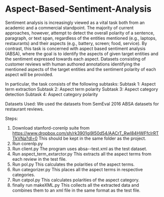 # Aspect-Based-Sentiment-Analysis
Sentiment analysis is increasingly viewed as a vital task both from an academic and a commercial standpoint. The majority of current approaches, however, attempt to detect the overall polarity of a sentence, paragraph, or text span, regardless of the entities mentioned (e.g., laptops, restaurants) and their aspects (e.g., battery, screen; food, service). By contrast, this task is concerned with aspect based sentiment analysis (ABSA), where the goal is to identify the aspects of given target entities and the sentiment expressed towards each aspect. Datasets consisting of customer reviews with human authored annotations identifying the mentioned aspects of the target entities and the sentiment polarity of each aspect will be provided.

In particular, the task consists of the following subtasks:
Subtask 1: Aspect term extraction
Subtask 2: Aspect term polarity
Subtask 3: Aspect category detection
Subtask 4: Aspect category polarity

Datasets Used:
We used the datasets from SemEval 2016 ABSA datasets for restaurant reviews.

Steps:

1) Download stanford-corenlp suite from https://www.dropbox.com/sh/rk3901gi9l50d54/AACrT_RwI84HWFfclrRTTkVNa?dl=0
    This should be kept in the same folder as the project.
2) Run corenlp.py
3) Run client.py
    The program uses absa--test.xml as the test dataset.
4) Run aspect_term_extarctor.py
    This extracts all the aspect terms from each review in the test file.
5) Run pol.py
    This calculates the polarities of the aspect terms.
6) Run categorizer.py
    This places all the aspect terms in respective categories.
7) Run catpol.py
    This calculates polarities of the aspect category.
8) finally run makeXML.py
    This collects all the extracted data and combines them to an xml file in the same format as the test file.

